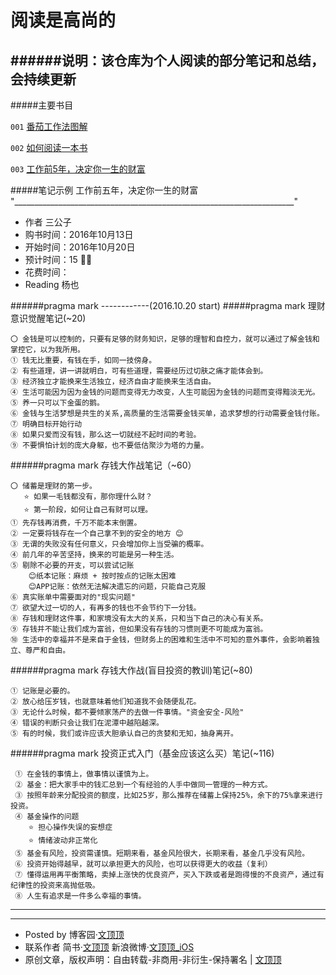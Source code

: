 # 阅读是高尚的

######说明：该仓库为个人阅读的部分笔记和总结，会持续更新
-------
#####主要书目


`001`  [番茄工作法图解](https://book.douban.com/subject/5916234/)

`002`  [如何阅读一本书](https://book.douban.com/subject/1013208/)

`003` [工作前5年，决定你一生的财富](https://book.douban.com/subject/26590267/)

#####笔记示例
							工作前五年，决定你一生的财富
"______________________________________________________________________"

 * 作者 三公子
 * 购书时间：2016年10月13日
 * 开始时间：2016年10月20日
 * 预计时间：15 🍅⏰
 * 花费时间：
 * Reading 杨也

######pragma mark ------------(2016.10.20 start)
#####pragma mark 理财意识觉醒笔记(~20)

    〇 金钱是可以控制的，只要有足够的财务知识，足够的理智和自控力，就可以通过了解金钱和掌控它，以为我所用。
    ① 钱无比重要，有钱在手，如同一技傍身。
    ② 有些道理，讲一讲就明白，可有些道理，需要经历过切肤之痛才能体会到。
    ③ 经济独立才能换来生活独立，经济自由才能换来生活自由。
    ④ 生活可能因为因为金钱的问题而变得无力改变，人生可能因为金钱的问题而变得黯淡无光。
    ⑤ 养一只可以下金蛋的鹅。
    ⑥ 金钱与生活梦想是共生的关系,高质量的生活需要金钱买单，追求梦想的行动需要金钱付账。
    ⑦ 明确目标开始行动
    ⑧ 如果只爱而没有钱，那么这一切就经不起时间的考验。
    ⑨ 不要惧怕计划的庞大身躯，也不要低估聚沙为塔的力量。


######pragma mark 存钱大作战笔记（~60）

    〇 储蓄是理财的第一步。
       ⭐️ 如果一毛钱都没有，那你理什么财？
       ⭐️ 第一阶段，如何让自己有财可以理。
    ① 先存钱再消费，千万不能本末倒置。
    ② 一定要将钱存在一个自己拿不到的安全的地方 😊
    ③ 无谓的失败没有任何意义，只会增加你上当受骗的概率。
    ④ 前几年的辛苦坚持，换来的可能是另一种生活。
    ⑤ 剔除不必要的开支，可以尝试记账
     	😊纸本记账：麻烦 + 按时按点的记账太困难
     	😊APP记账：依然无法解决遗忘的问题，只能自己克服
    ⑥ 真实账单中需要面对的"现实问题"
    ⑦ 欲望大过一切的人，有再多的钱也不会节约下一分钱。
    ⑧ 存钱和理财这件事，和家境没有太大的关系，只和当下自己的决心有关系。
    ⑨ 存钱并不能让我们成为富翁，但如果没有存钱的习惯则更不可能成为富翁。
    ⑩ 生活中的幸福并不是来自于金钱，但财务上的困难和生活中不可知的意外事件，会影响着独立、尊严和自由。

######pragma mark 存钱大作战(盲目投资的教训)笔记(~80)

    ① 记账是必要的。
    ② 放心给压岁钱，也就意味着他们知道我不会随便乱花。
    ③ 无论什么时候，都不要倾家荡产的去做一件事情。"资金安全-风险"
    ④ 错误的判断只会让我们在泥潭中越陷越深。
    ⑤ 有的时候，我们或许应该大胆承认自己的贪婪和无知，抽身离开。


######pragma mark 投资正式入门（基金应该这么买）笔记(~116)

	 ① 在金钱的事情上，做事情以谨慎为上。
	 ② 基金：把大家手中的钱汇总到一个有经验的人手中做同一管理的一种方式。
	 ③ 按照年龄来分配投资的额度，比如25岁，那么推荐在储蓄上保持25%，余下的75%拿来进行投资。
	 ④ 基金操作的问题
	    ⭐️ 担心操作失误的妄想症
	    ⭐️ 情绪波动非正常化
	 ⑤ 基金有风险，投资需谨慎。短期来看，基金风险很大，长期来看，基金几乎没有风险。
	 ⑥ 投资开始得越早，就可以承担更大的风险，也可以获得更大的收益（复利）
	 ⑦ 懂得运用再平衡策略，卖掉上涨快的优良资产，买入下跌或者是跑得慢的不良资产，通过有纪律性的投资来高抛低吸。
	 ⑧ 人生有追求是一件多么幸福的事情。

-------
-------

- Posted by 博客园·[文顶顶](http://www.cnblogs.com/wendingding/)
- 联系作者 简书·[文顶顶](http://www.jianshu.com/users/c5703017b9f5/latest_articleshttp://www.jianshu.com/users/c5703017b9f5/latest_articles) 新浪微博·[文顶顶_iOS](http://weibo.com/p/1005053800117445/home?from=page_100505&mod=TAB#place)
- 原创文章，版权声明：自由转载-非商用-非衍生-保持署名 | [文顶顶](http://www.cnblogs.com/wendingding/)